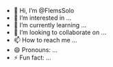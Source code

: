 - 👋 Hi, I’m @FlemsSolo
- 👀 I’m interested in ...
- 🌱 I’m currently learning ...
- 💞️ I’m looking to collaborate on ...
- 📫 How to reach me ...
- 😄 Pronouns: ...
- ⚡ Fun fact: ...

<!---
FlemsSolo/FlemsSolo is a ✨ special ✨ repository because its `README.md` (this file) appears on your GitHub profile.
You can click the Preview link to take a look at your changes.
--->
